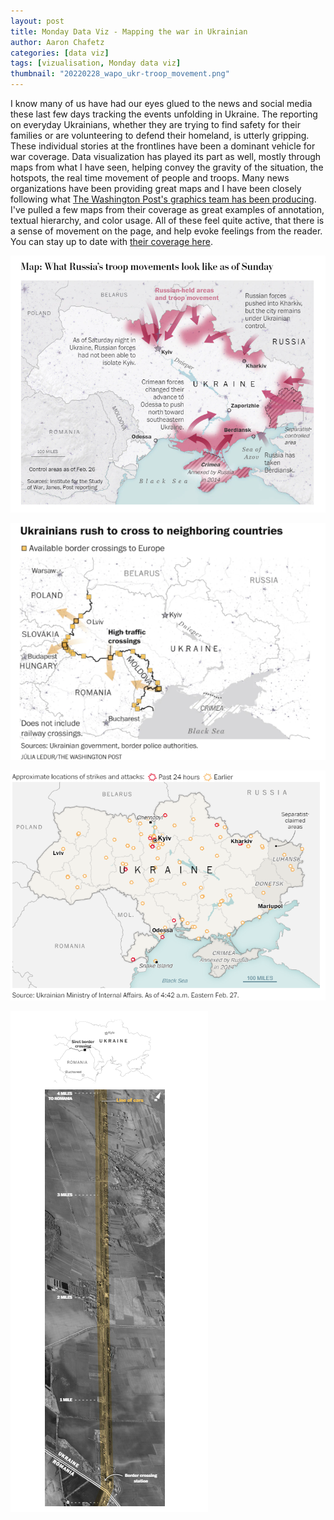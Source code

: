 ```yaml
---
layout: post
title: Monday Data Viz - Mapping the war in Ukrainian
author: Aaron Chafetz
categories: [data viz]
tags: [vizualisation, Monday data viz]
thumbnail: "20220228_wapo_ukr-troop_movement.png"
---
```

  
I know many of us have had our eyes glued to the news and social media these last few days tracking the events unfolding in Ukraine. The reporting on everyday Ukrainians, whether they are trying to find safety for their families or are volunteering to defend their homeland, is utterly gripping. These individual stories at the frontlines have been a dominant vehicle for war coverage. Data visualization has played its part as well, mostly through maps from what I have seen, helping convey the gravity of the situation, the hotspots, the real time movement of people and troops. Many news organizations have been providing great maps and I have been closely following what [The Washington Post's graphics team has been producing](https://www.washingtonpost.com/world/2022/02/22/ukraine-russia-invasion-photos-videos-maps/). I've pulled a few maps from their coverage as great examples of annotation, textual hierarchy, and color usage. All of these feel quite active, that there is a sense of movement on the page, and help evoke feelings from the reader. You can stay up to date with [their coverage here](https://www.washingtonpost.com/world/2022/02/22/ukraine-russia-invasion-photos-videos-maps/).

![troop movement into Ukraine](/assets/images/posts/20220228_wapo_ukr-troop_movement.png)

![citizen flowing into other countries](/assets/images/posts/20220228_wapo_ukr-citizen_outflow.png)

![attacks in Ukraine](/assets/images/posts/20220228_wapo_ukr-attacks.png)

![backup at the border](/assets/images/posts/20220228_wapo_ukr-border-backup.png)





